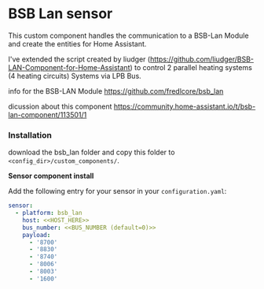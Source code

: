 # BSB Lan sensor 

This custom component handles the communication to a BSB-Lan Module and create the entities for Home Assistant.

I've extended the script created by liudger (https://github.com/liudger/BSB-LAN-Component-for-Home-Assistant)
to control 2 parallel heating systems (4 heating circuits) Systems via LPB Bus.

info for the BSB-LAN Module
https://github.com/fredlcore/bsb_lan

dicussion about this component
https://community.home-assistant.io/t/bsb-lan-component/113501/1




### Installation

download the bsb_lan folder and
copy this folder to `<config_dir>/custom_components/`.

<B> Sensor component install </B>

Add the following entry for your sensor in your `configuration.yaml`:

```yaml
sensor:
  - platform: bsb_lan
    host: <<HOST_HERE>>
    bus_number: <<BUS_NUMBER (default=0)>>
    payload: 
      - '8700'
      - '8830'
      - '8740'
      - '8006'
      - '8003'
      - '1600'



